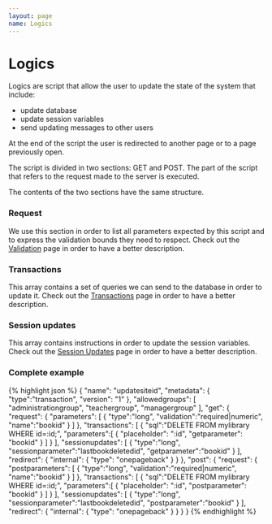 ```yaml
---
layout: page
name: Logics
---
```


# Logics

Logics are script that allow the user to update the state of the system that include:

* update database
* update session variables
* send updating messages to other users

At the end of the script the user is redirected to another page or to a page previously open.

The script is divided in two sections: GET and POST. The part of the script that refers to the request made to the server is executed.

The contents of the two sections have the same structure.

### Request

We use this section in order to list all parameters expected by this script and to express the validation bounds they need to respect.
Check out the <a href="{{site.baseurl}}/docs/validation">Validation</a> page in order to have a better description.

### Transactions

This array contains a set of queries we can send to the database in order to update it.
Check out the <a href="{{site.baseurl}}/docs/transaction">Transactions</a> page in order to have a better description.

### Session updates 

This array contains instructions in order to update the session variables.
Check out the <a href="{{site.baseurl}}/docs/sessionupdates">Session Updates</a> page in order to have a better description.

### Complete example

{% highlight json %}
{
  "name": "updatesiteid",
  "metadata": { "type":"transaction", "version": "1" },
  "allowedgroups": [ "administrationgroup", "teachergroup", "managergroup" ],
  "get": {
    "request": {
      "parameters": [
        { "type":"long", "validation":"required|numeric", "name":"bookid" }
      ]
    },
    "transactions": [
      {
        "sql":"DELETE FROM mylibrary WHERE id=:id;",
        "parameters":[
          { "placeholder": ":id", "getparameter": "bookid" }
        ]
      }
    ],
    "sessionupdates": [
      { "type":"long", "sessionparameter":"lastbookdeletedid", "getparameter":"bookid" }
    ],
    "redirect": {
      "internal": { "type": "onepageback" }
    }
  },
  "post": {
    "request": {
      "postparameters": [
        { "type":"long", "validation":"required|numeric", "name":"bookid" }
      ]
    },
    "transactions": [
      {
        "sql":"DELETE FROM mylibrary WHERE id=:id;",
        "parameters":[
          { "placeholder": ":id", "postparameter": "bookid" }
        ]
      }
    ],
    "sessionupdates": [
      { "type":"long", "sessionparameter":"lastbookdeletedid", "postparameter":"bookid" }
    ],
    "redirect": {
      "internal": { "type": "onepageback" }
    }
  }
}
{% endhighlight %}
